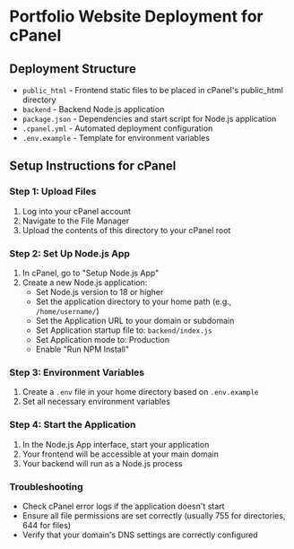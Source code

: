 # Portfolio Website Deployment for cPanel

## Deployment Structure

- `public_html` - Frontend static files to be placed in cPanel's public_html directory
- `backend` - Backend Node.js application 
- `package.json` - Dependencies and start script for Node.js application
- `.cpanel.yml` - Automated deployment configuration
- `.env.example` - Template for environment variables

## Setup Instructions for cPanel

### Step 1: Upload Files
1. Log into your cPanel account
2. Navigate to the File Manager
3. Upload the contents of this directory to your cPanel root

### Step 2: Set Up Node.js App
1. In cPanel, go to "Setup Node.js App"
2. Create a new Node.js application:
   - Set Node.js version to 18 or higher
   - Set the application directory to your home path (e.g., `/home/username/`)
   - Set the Application URL to your domain or subdomain
   - Set Application startup file to: `backend/index.js`
   - Set Application mode to: Production
   - Enable "Run NPM Install"

### Step 3: Environment Variables
1. Create a `.env` file in your home directory based on `.env.example`
2. Set all necessary environment variables

### Step 4: Start the Application
1. In the Node.js App interface, start your application
2. Your frontend will be accessible at your main domain
3. Your backend will run as a Node.js process

### Troubleshooting
- Check cPanel error logs if the application doesn't start
- Ensure all file permissions are set correctly (usually 755 for directories, 644 for files)
- Verify that your domain's DNS settings are correctly configured
